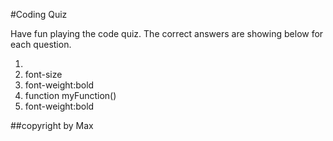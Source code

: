 #Coding Quiz

Have fun playing the code quiz. The correct answers are showing below for each question.

1. <br>
2. font-size
3. font-weight:bold
4. function myFunction()
5. font-weight:bold

##copyright by Max